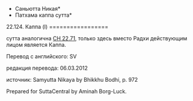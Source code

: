 * Саньютта Никая*
* Патхама каппа сутта*

22\.124\. Каппа \(I\)
\=\=\=\=\=\=\=\=\=\=\=\=\=\=\=\=\=

сутта аналогична [СН 22\.71](/sn22\.71/ru/sv), только здесь вместо Радхи действующим лицом является Каппа\.

Перевод с английского: SV

редакция перевода: 06\.03\.2012

источник: Samyutta Nikaya by Bhikkhu Bodhi, p\. 972

Prepared for SuttaCentral by Aminah Borg\-Luck\.